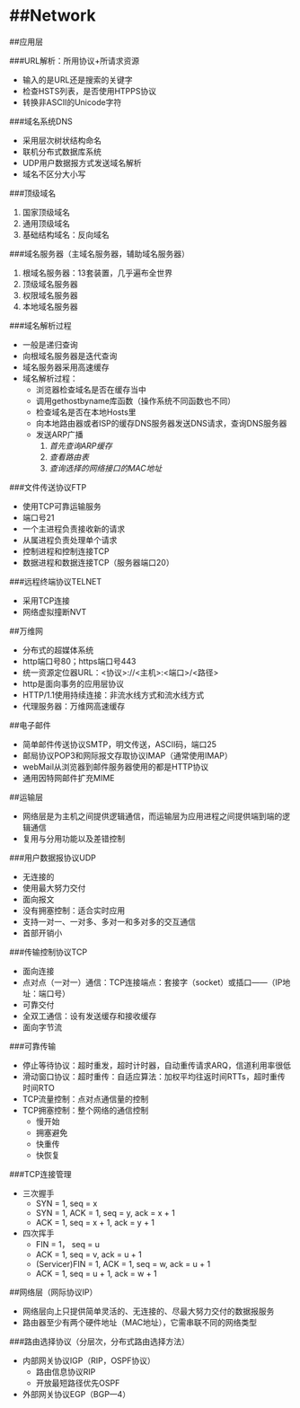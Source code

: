 ##Network
======

##应用层

###URL解析：所用协议+所请求资源
* 输入的是URL还是搜索的关键字
* 检查HSTS列表，是否使用HTPPS协议
* 转换非ASCII的Unicode字符

###域名系统DNS
* 采用层次树状结构命名
* 联机分布式数据库系统
* UDP用户数据报方式发送域名解析
* 域名不区分大小写

###顶级域名
1. 国家顶级域名
2. 通用顶级域名
3. 基础结构域名：反向域名

###域名服务器（主域名服务器，辅助域名服务器）
1. 根域名服务器：13套装置，几乎遍布全世界
2. 顶级域名服务器
3. 权限域名服务器
4. 本地域名服务器

###域名解析过程
* 一般是递归查询
* 向根域名服务器是迭代查询
* 域名服务器采用高速缓存
* 域名解析过程：
  * 浏览器检查域名是否在缓存当中
  * 调用gethostbyname库函数（操作系统不同函数也不同）
  * 检查域名是否在本地Hosts里
  * 向本地路由器或者ISP的缓存DNS服务器发送DNS请求，查询DNS服务器
  * 发送ARP广播<br>
    1. *首先查询ARP缓存*
    2. *查看路由表*
    3. *查询选择的网络接口的MAC地址*

###文件传送协议FTP
* 使用TCP可靠运输服务
* 端口号21
* 一个主进程负责接收新的请求
* 从属进程负责处理单个请求
* 控制进程和控制连接TCP
* 数据进程和数据连接TCP（服务器端口20）

###远程终端协议TELNET
* 采用TCP连接
* 网络虚拟撞断NVT

##万维网
* 分布式的超媒体系统
* http端口号80；https端口号443
* 统一资源定位器URL：<协议>://<主机>:<端口>/<路径>
* http是面向事务的应用层协议
* HTTP/1.1使用持续连接：非流水线方式和流水线方式
* 代理服务器：万维网高速缓存

##电子邮件
* 简单邮件传送协议SMTP，明文传送，ASCII码，端口25
* 邮局协议POP3和网际报文存取协议IMAP（通常使用IMAP）
* webMail从浏览器到邮件服务器使用的都是HTTP协议
* 通用因特网邮件扩充MIME

##运输层
* 网络层是为主机之间提供逻辑通信，而运输层为应用进程之间提供端到端的逻辑通信
* 复用与分用功能以及差错控制

###用户数据报协议UDP
* 无连接的
* 使用最大努力交付
* 面向报文
* 没有拥塞控制：适合实时应用
* 支持一对一、一对多、多对一和多对多的交互通信
* 首部开销小

###传输控制协议TCP
* 面向连接
* 点对点（一对一）通信：TCP连接端点：套接字（socket）或插口——（IP地址：端口号）
* 可靠交付
* 全双工通信：设有发送缓存和接收缓存
* 面向字节流

###可靠传输
* 停止等待协议：超时重发，超时计时器，自动重传请求ARQ，信道利用率很低
* 滑动窗口协议：超时重传：自适应算法：加权平均往返时间RTTs，超时重传时间RTO
* TCP流量控制：点对点通信量的控制
* TCP拥塞控制：整个网络的通信控制
  * 慢开始
  * 拥塞避免
  * 快重传
  * 快恢复

###TCP连接管理
* 三次握手
  * SYN = 1, seq = x
  * SYN = 1, ACK = 1, seq = y, ack = x + 1
  * ACK = 1, seq = x + 1, ack = y + 1
* 四次挥手
  * FIN = 1， seq = u
  * ACK = 1, seq = v, ack = u + 1
  * (Servicer)FIN = 1, ACK = 1, seq = w, ack = u + 1
  * ACK = 1, seq = u + 1, ack = w + 1

##网络层（网际协议IP）
* 网络层向上只提供简单灵活的、无连接的、尽最大努力交付的数据报服务
* 路由器至少有两个硬件地址（MAC地址），它需串联不同的网络类型

###路由选择协议（分层次，分布式路由选择方法）
* 内部网关协议IGP（RIP，OSPF协议）
  * 路由信息协议RIP
  * 开放最短路径优先OSPF
* 外部网关协议EGP（BGP—4）
